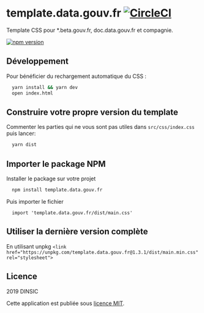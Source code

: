 # template.data.gouv.fr [![CircleCI](https://circleci.com/gh/etalab/template.data.gouv.fr.svg?style=svg)](https://circleci.com/gh/etalab/template.data.gouv.fr)

Template CSS pour *.beta.gouv.fr, doc.data.gouv.fr et compagnie.

[![npm version](https://badgen.net/npm/v/template.data.gouv.fr)](https://www.npmjs.com/package/template.data.gouv.fr)

## Développement

Pour bénéficier du rechargement automatique du CSS :

```bash
  yarn install && yarn dev
  open index.html
```

## Construire votre propre version du template

Commenter les parties qui ne vous sont pas utiles dans `src/css/index.css` puis lancer:
```bash
  yarn dist
```

## Importer le package NPM

Installer le package sur votre projet
```bash
  npm install template.data.gouv.fr
```

Puis importer le fichier
```
  import 'template.data.gouv.fr/dist/main.css'
```

## Utiliser la dernière version complète

En utilisant unpkg `<link href="https://unpkg.com/template.data.gouv.fr@1.3.1/dist/main.min.css" rel="stylesheet">`
## Licence

2019 DINSIC

Cette application est publiée sous [licence MIT](LICENSE).

